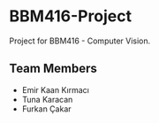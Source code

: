 # BBM416-Project
Project for BBM416 - Computer Vision.
## Team Members
* Emir Kaan Kırmacı
* Tuna Karacan
* Furkan Çakar
